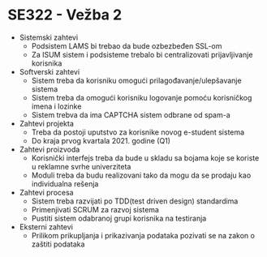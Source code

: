 # SE322 - Vežba 2

* Sistemski zahtevi
	* Podsistem LAMS bi trebao da bude ozbezbeđen SSL-om
	* Za ISUM sistem i podsisteme trebalo bi centralizovati prijavljivanje korisnika
* Softverski zahtevi
	* Sistem treba da korisniku omogući prilagođavanje/ulepšavanje sistema
	* Sistem treba da omogući korisniku logovanje pomoću korisničkog imena i lozinke
	* Sistem trebva da ima CAPTCHA sistem odbrane od spam-a
* Zahtevi projekta
	* Treba da postoji uputstvo za korisnike novog e-student sistema
	* Do kraja prvog kvartala 2021. godine (Q1)
* Zahtevi proizvoda
	* Korisnički interfejs treba da bude u skladu sa bojama koje se koriste u reklamne svrhe univerziteta
	* Moduli treba da budu realizovani tako da mogu da se prodaju kao individualna rešenja 
* Zahtevi procesa
	* Sistem treba razvijati po TDD(test driven design) standardima
	* Primenjivati SCRUM za razvoj sistema
	* Pustiti sistem odabranoj grupi korisnika na testiranja
* Eksterni zahtevi
	* Prilikom prikupljanja i prikazivanja podataka pozivati se na zakon o zaštiti podataka
